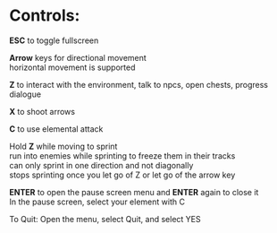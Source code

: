 # Controls:

**ESC** to toggle fullscreen<br>

**Arrow** keys for directional movement<br>
horizontal movement is supported<br>

**Z** to interact with the environment, talk to npcs, open chests, progress dialogue<br>

**X** to shoot arrows<br>

**C** to use elemental attack<br>

Hold **Z** while moving to sprint<br>
run into enemies while sprinting to freeze them in their tracks<br>
can only sprint in one direction and not diagonally<br>
stops sprinting once you let go of Z or let go of the arrow key<br>

**ENTER** to open the pause screen menu and **ENTER** again to close it<br>
In the pause screen, select your element with C


To Quit:
Open the menu, select Quit, and select YES